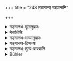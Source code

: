 +++
title = "248 तडागान्य् उदपानानि"

+++

<details><summary>गङ्गानथ-मूलानुवादः</summary>

Tanks, water-reservoirs, ponds and fountains should be built on boundary-links; as also temples.—(248)
</details>

<details><summary>मेधातिथिः</summary>

महांभांसि **तडागानि** । **वाप्यः** पुषकरिण्यः । **उदपानानि** कूपप्रभृतीनि । **प्रस्रवणान्य्** उदकस्यन्दा ईषत्स्रवदुदका भूप्रदेशाः । **देवतायतनानि** यक्षगृहादीनि । एतानि प्रकाशकानि । न ह्य् एतानि स्वल्पेनायासेन नाशयितुं शक्यन्ते । नाश्यमानेषु च महान् प्रत्यवायो भवति । सर्वस्य चोदकार्थिनो देवतादर्शनार्थिनश् च तत्र संनिधानात् सुज्ञातश् च साक्षिणां सीमासंधिर् भवति ॥ ८.२५० ॥
</details>

<details><summary>गङ्गानथ-भाष्यानुवादः</summary>

‘*Tanks*’—large reservoirs of water.

‘*Ponds*’—pools.

‘*Water-reservoir*’—wells and the like.

‘*Fountains*’— plots of ground from which small quantities of water trickle out.

‘*Temples*’—houses for the worshipping of *Yakṣas* and other demi-gods.

All these are such marks as are publicly visible; and cannot be easily obliterated; specially as the destroying of these entails a great sin; and further, since all men desiring to fetch water, and to visit the deity in the temple, are constantly on the spot, the boundary-line becomes well known to witnesses.—(248)
</details>

<details><summary>गङ्गानथ-टिप्पन्यः</summary>

This verse is quoted in *Vivādaratnākara* (p. 202), which adds the
following notes:—‘*Taḍāga*’, large water-reservoirs,—‘*vāpī*’, smaller
tanks,—‘*udapāna*’ wells,—‘*prasravaṇa*’, water-streams other than
rivers.

It is quoted in *Mitākṣarā* (2.151), where *Bālambhaṭṭī* adds the
following notes:—‘*Udapāna*’, well,—‘*vāpī*’, long ponds with
stone-walls,—‘*prasravaṇa*’, springs and in *Vivādacintāmaṇi* (p. 93).
</details>

<details><summary>गङ्गानथ-तुल्य-वाक्यानि</summary>

**(verses 8.245-251)  
**

See Comparative notes for [Verse
8.245].
</details>

<details><summary>Bühler</summary>

248	Tanks, wells, cisterns, and fountains should be built where boundaries meet, as well as temples,
</details>
